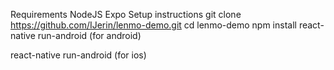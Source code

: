 Requirements
NodeJS
Expo
Setup instructions
git clone https://github.com/IJerin/lenmo-demo.git
cd lenmo-demo
npm install
react-native run-android (for android)

react-native run-android (for ios)
